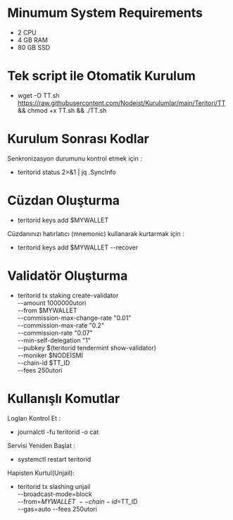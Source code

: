 # Minumum System Requirements

- 2 CPU
- 4 GB RAM
- 80 GB SSD

 # Tek script ile Otomatik Kurulum

 - wget -O TT.sh https://raw.githubusercontent.com/Nodeist/Kurulumlar/main/Teritori/TT && chmod +x TT.sh && ./TT.sh
 
 # Kurulum Sonrası Kodlar
 
 Senkronizasyon durumunu kontrol etmek için :

- teritorid status 2>&1 | jq .SyncInfo

 # Cüzdan Oluşturma 

- teritorid keys add $MYWALLET

Cüzdanınızı hatırlatıcı (mnemonic) kullanarak kurtarmak için :

- teritorid keys add $MYWALLET --recover

 # Validatör Oluşturma 

- teritorid tx staking create-validator \
  --amount 1000000utori \
  --from $MYWALLET \
  --commission-max-change-rate "0.01" \
  --commission-max-rate "0.2" \
  --commission-rate "0.07" \
  --min-self-delegation "1" \
  --pubkey  $(teritorid tendermint show-validator) \
  --moniker $NODEİSMİ \
  --chain-id $TT_ID \
  --fees 250utori

 # Kullanışlı Komutlar
 
 Logları Kontrol Et :

- journalctl -fu teritorid -o cat

Servisi Yeniden Başlat :

- systemctl restart teritorid

 Hapisten Kurtul(Unjail):

- teritorid tx slashing unjail \
  --broadcast-mode=block \
  --from=$MYWALLET \
  --chain-id=$TT_ID \
  --gas=auto --fees 250utori




